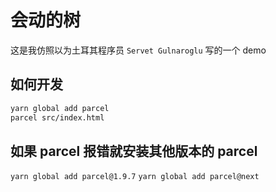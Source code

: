# 会动的树

这是我仿照以为土耳其程序员 `Servet Gulnaroglu` 写的一个 demo

## 如何开发

```bash
yarn global add parcel
parcel src/index.html
```

## 如果 parcel 报错就安装其他版本的 parcel

`yarn global add parcel@1.9.7`
`yarn global add parcel@next`
